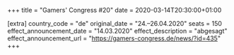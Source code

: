 +++
title = "Gamers' Congress #20"
date = 2020-03-14T20:30:00+01:00

[extra]
country_code = "de"
original_date = "24.–26.04.2020"
seats = 150
effect_announcement_date = "14.03.2020"
effect_description = "abgesagt"
effect_announcement_url = "https://gamers-congress.de/news/?id=435"
+++
